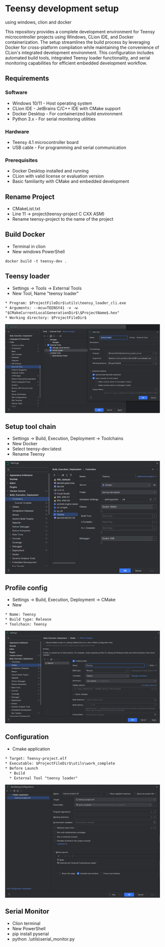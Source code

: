 # Teensy development setup
using windows, clion and docker

This repository provides a complete development environment for Teensy microcontroller projects using Windows, CLion IDE, and Docker containerization. 
The setup streamlines the build process by leveraging Docker for cross-platform compilation while maintaining the convenience of CLion's integrated development environment.
This configuration includes automated build tools, integrated Teensy loader functionality, and serial monitoring capabilities for efficient embedded development workflow.

## Requirements
### Software

* Windows 10/11 - Host operating system
* CLion IDE - JetBrains C/C++ IDE with CMake support
* Docker Desktop - For containerized build environment
* Python 3.x - For serial monitoring utilities

### Hardware

* Teensy 4.1 microcontroller board
* USB cable - For programming and serial communication

### Prerequisites

* Docker Desktop installed and running
* CLion with valid license or evaluation version
* Basic familiarity with CMake and embedded development



## Rename Project
* CMakeList.txt
* Line 11 -> project(teensy-project C CXX ASM)
* Rename teensy-project to the name of the project

## Build Docker
* Terminal in clion
* New windows PowerShell
```
docker build -t teensy-dev .
```

## Teensy loader
* Settings -> Tools -> External Tools
* New Tool, Name "teensy loader"
```
* Program: $ProjectFileDir$\utils\teensy_loader_cli.exe
* Arguments: --mcu=TEENSY41 -v -w "$CMakeCurrentLocalGenerationDir$\$ProjectName$.hex"
* Working directory: $ProjectFileDir$
```
![img_1.png](utils/external_tools.png)

## Setup tool chain
* Settings -> Build, Execution, Deployment -> Toolchains
* New Docker
* Select teensy-dev:latest
* Rename Teensy

![img.png](utils/toolchains.png)


## Profile config
* Settings -> Build, Execution, Deployment -> CMake
* New 
```
* Name: Teensy
* Build type: Release 
* Toolchain: Teensy
```
![img_4.png](utils/Cmake.png)

## Configuration
* Cmake application
```
* Target: Teensy-project.elf
* Executable: $ProjectFileDir$\utils\work_complete
* Before Launch
  * Build
  * External Tool "teensy loader"
```

![img_3.png](utils/configuration.png)

## Serial Monitor
* Clion terminal
* New PowerShell
* pip install pyserial
* python .\utils\serial_monitor.py 
 

